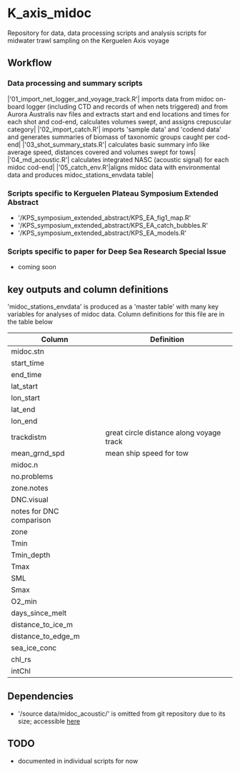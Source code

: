 # K_axis_midoc

Repository for data, data processing scripts and analysis scripts for midwater trawl sampling on the Kerguelen Axis voyage

## Workflow
### Data processing and summary scripts
|'01_import_net_logger_and_voyage_track.R'| imports data from midoc on-board logger (including CTD and records of when nets triggered) and from Aurora Australis nav files and extracts start and end locations and times for each shot and cod-end, calculates volumes swept, and assigns crepuscular category|
|'02_import_catch.R'| imports 'sample data' and 'codend data' and generates summaries of biomass of taxonomic groups caught per cod-end|
|'03_shot_summary_stats.R'| calculates basic summary info like average speed, distances covered and volumes swept for tows|
|'04_md_acoustic.R'| calculates integrated NASC (acoustic signal) for each midoc cod-end|
|'05_catch_env.R'|aligns midoc data with environmental data and produces midoc_stations_envdata table|

### Scripts specific to Kerguelen Plateau Symposium Extended Abstract
- '/KPS_symposium_extended_abstract/KPS_EA_fig1_map.R'
- '/KPS_symposium_extended_abstract/KPS_EA_catch_bubbles.R'
- '/KPS_symposium_extended_abstract/KPS_EA_models.R'

### Scripts specific to paper for Deep Sea Research Special Issue
- coming soon

## key outputs and column definitions
'midoc_stations_envdata' is produced as a 'master table' with many key variables for analyses of midoc data. Column definitions for this file are in the table below

|          Column          |                Definition                |
|--------------------------|------------------------------------------|
| midoc.stn                |                                          |
| start_time               |                                          |
| end_time                 |                                          |
| lat_start                |                                          |
| lon_start                |                                          |
| lat_end                  |                                          |
| lon_end                  |                                          |
| trackdistm               | great circle distance along voyage track |
| mean_grnd_spd            | mean ship speed for tow                  |
| midoc.n                  |                                          |
| no.problems              |                                          |
| zone.notes               |                                          |
| DNC.visual               |                                          |
| notes for DNC comparison |                                          |
| zone                     |                                          |
| Tmin                     |                                          |
| Tmin_depth               |                                          |
| Tmax                     |                                          |
| SML                      |                                          |
| Smax                     |                                          |
| O2_min                   |                                          |
| days_since_melt          |                                          |
| distance_to_ice_m        |                                          |
| distance_to_edge_m       |                                          |
| sea_ice_conc             |                                          |
| chl_rs                   |                                          |
| intChl                   |                                          |


## Dependencies
- '/source data/midoc_acoustic/' is omitted from git repository due to its size; accessible [here](https://www.dropbox.com/sh/m2ozo4oxbrwsvwe/AACwVxMETeDggcz68QMCu2i_a?dl=0) 

## TODO
- documented in individual scripts for now